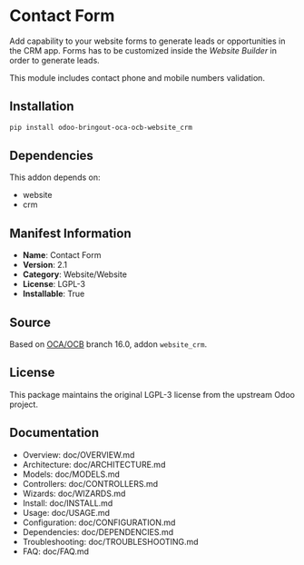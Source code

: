# Contact Form


Add capability to your website forms to generate leads or opportunities in the CRM app.
Forms has to be customized inside the *Website Builder* in order to generate leads.

This module includes contact phone and mobile numbers validation.

## Installation

```bash
pip install odoo-bringout-oca-ocb-website_crm
```

## Dependencies

This addon depends on:
- website
- crm

## Manifest Information

- **Name**: Contact Form
- **Version**: 2.1
- **Category**: Website/Website
- **License**: LGPL-3
- **Installable**: True

## Source

Based on [OCA/OCB](https://github.com/OCA/OCB) branch 16.0, addon `website_crm`.

## License

This package maintains the original LGPL-3 license from the upstream Odoo project.

## Documentation

- Overview: doc/OVERVIEW.md
- Architecture: doc/ARCHITECTURE.md
- Models: doc/MODELS.md
- Controllers: doc/CONTROLLERS.md
- Wizards: doc/WIZARDS.md
- Install: doc/INSTALL.md
- Usage: doc/USAGE.md
- Configuration: doc/CONFIGURATION.md
- Dependencies: doc/DEPENDENCIES.md
- Troubleshooting: doc/TROUBLESHOOTING.md
- FAQ: doc/FAQ.md
